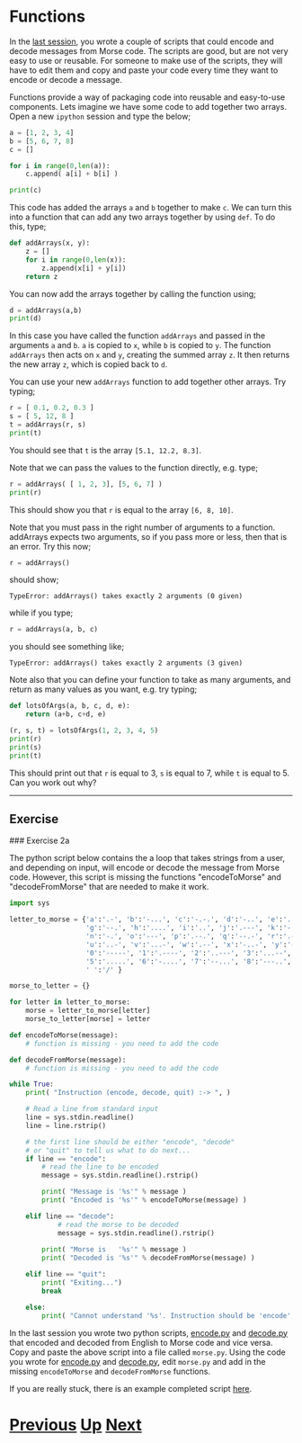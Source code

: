 
# Functions

In the [last session](1_lists_and_dictionaries.md), you wrote a couple of scripts that could encode and decode messages from Morse code. The scripts are good, but are not very easy to use or reusable. For someone to make use of the scripts, they will have to edit them and copy and paste your code every time they want to encode or decode a message.

Functions provide a way of packaging code into reusable and easy-to-use components. Lets imagine we have some code to add together two arrays. Open a new `ipython` session and type the below;

```python
a = [1, 2, 3, 4]
b = [5, 6, 7, 8]
c = []

for i in range(0,len(a)):
    c.append( a[i] + b[i] )

print(c)
```

This code has added the arrays `a` and `b` together to make `c`. We can turn this into a function that can add any two arrays together by using `def`. To do this, type;

```python
def addArrays(x, y):
    z = []
    for i in range(0,len(x)):
        z.append(x[i] + y[i])
    return z
```

You can now add the arrays together by calling the function using;

```python
d = addArrays(a,b)
print(d)
```

In this case you have called the function `addArrays` and passed in the arguments `a` and `b`. `a` is copied to `x`, while `b` is copied to `y`. The function `addArrays` then acts on `x` and `y`, creating the summed array `z`. It then returns the new array `z`, which is copied back to `d`.

You can use your new `addArrays` function to add together other arrays. Try typing;

```python
r = [ 0.1, 0.2, 0.3 ]
s = [ 5, 12, 8 ]
t = addArrays(r, s)
print(t)
```

You should see that `t` is the array `[5.1, 12.2, 8.3]`.

Note that we can pass the values to the function directly, e.g. type;

```python
r = addArrays( [ 1, 2, 3], [5, 6, 7] )
print(r)
```

This should show you that `r` is equal to the array `[6, 8, 10]`.

Note that you must pass in the right number of arguments to a function. addArrays expects two arguments, so if you pass more or less, then that is an error. Try this now;

```python
r = addArrays()
```

should show;

```
TypeError: addArrays() takes exactly 2 arguments (0 given)
```

while if you type;

```python
r = addArrays(a, b, c)
```

you should see something like;

```
TypeError: addArrays() takes exactly 2 arguments (3 given)
```

Note also that you can define your function to take as many arguments, and return as many values as you want, e.g. try typing;

```python
def lotsOfArgs(a, b, c, d, e):
    return (a+b, c+d, e)

(r, s, t) = lotsOfArgs(1, 2, 3, 4, 5)
print(r)
print(s)
print(t)
```

This should print out that `r` is equal to 3, `s` is equal to 7, while `t` is equal to 5. Can you work out why?

***

## Exercise

### Exercise 2a

The python script below contains the a loop that takes strings from a user, and depending on input, will encode or decode the message from Morse code. However, this script is missing the functions "encodeToMorse" and "decodeFromMorse" that are needed to make it work. 

```python
import sys

letter_to_morse = {'a':'.-', 'b':'-...', 'c':'-.-.', 'd':'-..', 'e':'.', 'f':'..-.', 
                   'g':'--.', 'h':'....', 'i':'..', 'j':'.---', 'k':'-.-', 'l':'.-..', 'm':'--', 
                   'n':'-.', 'o':'---', 'p':'.--.', 'q':'--.-', 'r':'.-.', 's':'...', 't':'-',
                   'u':'..-', 'v':'...-', 'w':'.--', 'x':'-..-', 'y':'-.--', 'z':'--..',
                   '0':'-----', '1':'.----', '2':'..---', '3':'...--', '4':'....-',
                   '5':'.....', '6':'-....', '7':'--...', '8':'---..', '9':'----.',
                   ' ':'/' }

morse_to_letter = {}

for letter in letter_to_morse:
    morse = letter_to_morse[letter]
    morse_to_letter[morse] = letter

def encodeToMorse(message):
    # function is missing - you need to add the code

def decodeFromMorse(message):
    # function is missing - you need to add the code

while True:
    print( "Instruction (encode, decode, quit) :-> ", )

    # Read a line from standard input
    line = sys.stdin.readline()
    line = line.rstrip()

    # the first line should be either "encode", "decode"
    # or "quit" to tell us what to do next...
    if line == "encode":
        # read the line to be encoded
        message = sys.stdin.readline().rstrip()

        print( "Message is '%s'" % message )
        print( "Encoded is '%s'" % encodeToMorse(message) )

    elif line == "decode":
            # read the morse to be decoded
            message = sys.stdin.readline().rstrip()   
    
        print( "Morse is   '%s'" % message )
        print( "Decoded is '%s'" % decodeFromMorse(message) )

    elif line == "quit":
        print( "Exiting...")
        break

    else:
        print( "Cannot understand '%s'. Instruction should be 'encode', 'decode' or 'quit'." % line )
```

In the last session you wrote two python scripts, [encode.py](1a_encode.md) and [decode.py](1b_decode.md) that encoded and decoded from English to Morse code and vice versa. Copy and paste the above script into a file called `morse.py`. Using the code you wrote for [encode.py](1a_encode.md) and [decode.py](1b_decode.md), edit `morse.py` and add in the missing `encodeToMorse` and `decodeFromMorse` functions.

If you are really stuck, there is an example completed script [here](2a_morse.md).

# [Previous](dictionaries.md) [Up](README.md) [Next](modules.md) 
